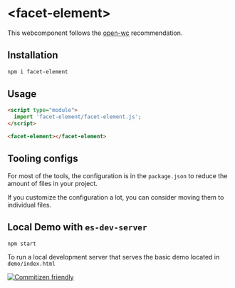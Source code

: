 # \<facet-element>

This webcomponent follows the [open-wc](https://github.com/open-wc/open-wc) recommendation.

## Installation
```bash
npm i facet-element
```

## Usage
```html
<script type="module">
  import 'facet-element/facet-element.js';
</script>

<facet-element></facet-element>
```



## Tooling configs

For most of the tools, the configuration is in the `package.json` to reduce the amount of files in your project.

If you customize the configuration a lot, you can consider moving them to individual files.

## Local Demo with `es-dev-server`
```bash
npm start
```
To run a local development server that serves the basic demo located in `demo/index.html`

[![Commitizen friendly](https://img.shields.io/badge/commitizen-friendly-brightgreen.svg)](http://commitizen.github.io/cz-cli/)
